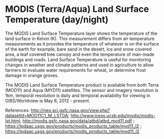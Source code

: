 # MODIS (Terra/Aqua) Land Surface Temperature (day/night)

The MODIS Land Surface Temperature layer shows the temperature of the land surface in Kelvin (K). This measurement differs from air temperature measurements as it provides the temperature of whatever is on the surface of the earth for example, bare sand in the desert, ice and snow covered area, a leaf covered tree canopy and even the temperature of man-made buildings and roads. Land Surface Temperature is useful for monitoring changes in weather and climate patterns and used in agriculture to allow farmers to evaluate water requirements for wheat, or determine frost damage in orange groves. 

The MODIS Land Surface Temperature product is available from both Terra (MOD11) and Aqua (MYD11) satellites. The sensor and imagery resolution is 1km, temporal resolution is daily and temporal availability for viewing in GIBS/Worldview is May 8, 2012 - present.

References: http://neo.sci.gsfc.nasa.gov/view.php?datasetId=MOD11C1_M_LSTDA; http://www.icess.ucsb.edu/modis/modis-lst.html; http://modis.gsfc.nasa.gov/data/atbd/atbd_mod11.pdf ; https://lpdaac.usgs.gov/products/modis_products_table/myd11_l2 ; https://lpdaac.usgs.gov/products/modis_products_table/mod11_l2 
